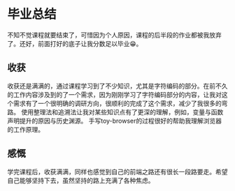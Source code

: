# 毕业总结

不知不觉课程就要结束了，可惜因为个人原因，课程的后半段的作业都被我放弃了。还好，前面打好的底子让我分数足以毕业😁。

## 收获
收获还是满满的，通过课程学习到了不少知识，尤其是字符编码的部分。在前不久的工作内容涉及到的了一个需求，因为刚刚学习了字符编码部分的内容，让我对这个需求有了一个很明确的调研方向，很顺利的完成了这个需求，减少了我很多的弯路。
使用整理法和追溯法让我对某些知识点有了更深的理解，例如，变量与函数声明提升的原因与历史渊源。
手写toy-browser的过程很好的帮助我理解浏览器的工作原理。


## 感慨
学完课程后，收获满满，同样也感觉到自己的前端之路还有很长一段路要走。希望自己能够坚持下去，虽然坚持的路上充满了各种焦虑。